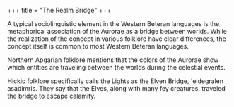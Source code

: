 +++
title = "The Realm Bridge"
+++

A typical sociolinguistic element in the Western Beteran languages is the
metaphorical association of the Aurorae as a bridge between worlds. Whlie the
realization of the concept in various folklore have clear differences, the
concept itself is common to most Western Beteran languages.

Northern Apgarian folklore mentions that the colors of the Aurorae show which
entities are traveling between the worlds during the celestial events.

Hickic folklore specifically calls the Lights as the Elven Bridge, 'eldegralen
asadimris. They say that the Elves, along with many fey creatures, traveled the
bridge to escape calamity.
